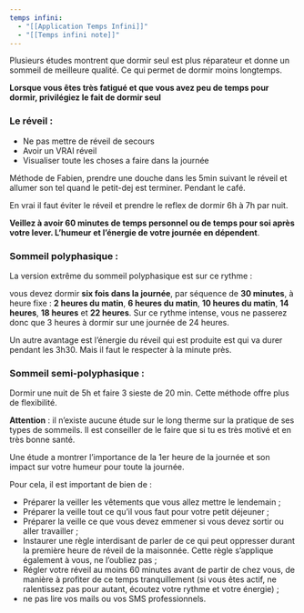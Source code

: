 ```yaml
---
temps infini:
  - "[[Application Temps Infini]]"
  - "[[Temps infini note]]"
---
```


Plusieurs études montrent que dormir seul est plus réparateur et donne un sommeil de meilleure qualité. Ce qui permet de dormir moins longtemps.

**Lorsque vous êtes très fatigué et que vous avez peu de temps pour dormir, privilégiez le fait de dormir seul**

### Le réveil :
- Ne pas mettre de réveil de secours
- Avoir un VRAI réveil
- Visualiser toute les choses a faire dans la journée

Méthode de Fabien, prendre une douche dans les 5min suivant le réveil et allumer son tel quand le petit-dej est terminer. Pendant le café.

En vrai il faut éviter le réveil et prendre le reflex de dormir 6h à 7h par nuit.

**Veillez à avoir 60 minutes de temps personnel ou de temps pour soi après votre lever. L’humeur et l’énergie de votre journée en dépendent**.
### Sommeil polyphasique :
La version extrême du sommeil polyphasique est sur ce rythme :

vous devez dormir **six fois dans la journée**, par séquence de **30 minutes**, à heure fixe : **2 heures du matin**, **6 heures du matin**, **10 heures du matin**, **14 heures**, **18 heures** et **22 heures**. Sur ce rythme intense, vous ne passerez donc que 3 heures à dormir sur une journée de 24 heures.

Un autre avantage est l’énergie du réveil qui est produite est qui va durer pendant les 3h30. Mais il faut le respecter à la minute près.

### Sommeil semi-polyphasique :

Dormir une nuit de 5h et faire 3 sieste de 20 min. Cette méthode offre plus de flexibilité.

**Attention** : il n’existe aucune étude sur le long therme sur la pratique de ses types de sommeils. Il est conseiller de le faire que si tu es très motivé et en très bonne santé.

Une étude a montrer l’importance de la 1er heure de la journée et son impact sur votre humeur pour toute la journée.

Pour cela, il est important de bien de :
- Préparer la veiller les vêtements que vous allez mettre le lendemain ;
- Préparer la veille tout ce qu’il vous faut pour votre petit déjeuner ;
- Préparer la veille ce que vous devez emmener si vous devez sortir ou aller travailler ;
- Instaurer une règle interdisant de parler de ce qui peut oppresser durant la première heure de réveil de la maisonnée. Cette règle s’applique également à vous, ne l’oubliez pas ;
- Régler votre réveil au moins 60 minutes avant de partir de chez vous, de manière à profiter de ce temps tranquillement (si vous êtes actif, ne ralentissez pas pour autant, écoutez votre rythme et votre énergie) ;
- ne pas lire vos mails ou vos SMS professionnels.

